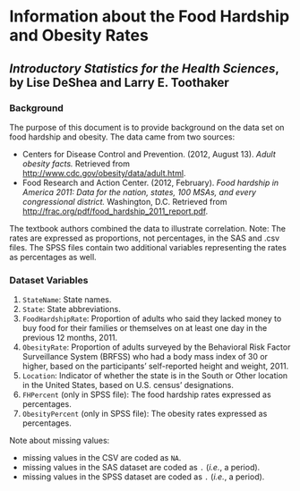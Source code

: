 Information about the Food Hardship and Obesity Rates
================
## *Introductory Statistics for the Health Sciences*, by Lise DeShea and Larry E. Toothaker

### Background
The purpose of this document is to provide background on the data set on food hardship and obesity.  The data came from two sources:

 * Centers for Disease Control and Prevention. (2012, August 13).  *Adult obesity facts.*  Retrieved from http://www.cdc.gov/obesity/data/adult.html.
 * Food Research and Action Center. (2012, February).  *Food hardship in America 2011: Data for the nation, states, 100 MSAs, and every congressional district.*  Washington, D.C.  Retrieved from http://frac.org/pdf/food_hardship_2011_report.pdf.

The textbook authors combined the data to illustrate correlation.  Note:  The rates are expressed as proportions, not percentages, in the SAS and .csv files.  The SPSS files contain two additional variables representing the rates as percentages as well.


### Dataset Variables
 1. `StateName`:  State names.
 2. `State`:  State abbreviations.
 3. `FoodHardshipRate`:  Proportion of adults who said they lacked money to buy food for their families or themselves on at least one day in the previous 12 months, 2011.
 4. `ObesityRate`:  Proportion of adults surveyed by the Behavioral Risk Factor Surveillance System (BRFSS) who had a body mass index of 30 or higher, based on the participants’ self-reported height and weight, 2011.
 5. `Location`:  Indicator of whether the state is in the South or Other location in the United States, based on U.S. census’ designations.
 6. `FHPercent` (only in SPSS file):  The food hardship rates expressed as percentages.
 7. `ObesityPercent` (only in SPSS file):  The obesity rates expressed as percentages.

Note about missing values:

 * missing values in the CSV are coded as `NA`.
 * missing values in the SAS dataset are coded as `.` (*i.e.*, a period).
 * missing values in the SPSS dataset are coded as `.` (*i.e.*, a period).
